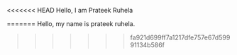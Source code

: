 <<<<<<< HEAD
Hello, I am Prateek Ruhela

=======
Hello, my name is prateek ruhela.
>>>>>>> fa921d699ff7a1217dfe757e67d59991134b586f
